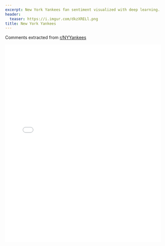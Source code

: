 ```yaml
---
excerpt: New York Yankees fan sentiment visualized with deep learning.
header:
  teaser: https://i.imgur.com/dkzXRELl.png
title: New York Yankees
---
```


Comments extracted from [r/NYYankees](https://reddit.com/r/NYYankees)
<iframe id="igraph" scrolling="no" style="border:none;" seamless="seamless" src="/plots/MLB/NYY.html" height="640" width="100%"></iframe>